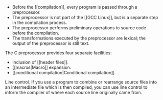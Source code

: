 - Before the [[compilation]], every program is passed through a preprocessor.
- The preprocessor is not part of the [[GCC Linux]], but is a separate step in the compilation process.
- The preprocessor performs preliminary operations to source code before the compilation.
- The transformations executed by the preprocessor are lexical; the output of the preprocessor is still text.

The C preprocessor provides four separate facilities:
- Inclusion of [[header files]].
- [[macros|Macro]] expansion.
- [[conditional compilation|Conditional compilation]].

Line control. If you use a program to combine or rearrange source files into an intermediate file which is then compiled, you can use line control to inform the compiler of where each source line originally came from.
